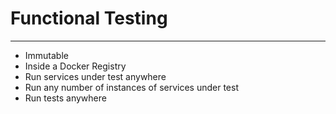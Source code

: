 # Functional Testing

---

* Immutable
* Inside a Docker Registry
* Run services under test anywhere
* Run any number of instances of services under test
* Run tests anywhere
